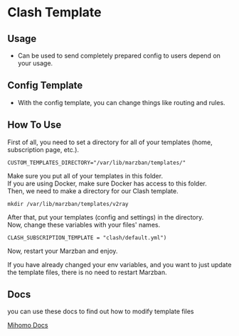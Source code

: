 # Clash Template

## Usage

- Can be used to send completely prepared config to users depend on your usage.

## Config Template

- With the config template, you can change things like routing and rules.

## How To Use

First of all, you need to set a directory for all of your templates (home, subscription page, etc.).

```shell
CUSTOM_TEMPLATES_DIRECTORY="/var/lib/marzban/templates/"
```

Make sure you put all of your templates in this folder.\
If you are using Docker, make sure Docker has access to this folder.\
Then, we need to make a directory for our Clash template.

```shell
mkdir /var/lib/marzban/templates/v2ray
```

After that, put your templates (config and settings) in the directory.\
Now, change these variables with your files' names.

```shell
CLASH_SUBSCRIPTION_TEMPLATE = "clash/default.yml")
```

Now, restart your Marzban and enjoy.

If you have already changed your env variables, and you want to just update the template files, there is no need to restart Marzban.

## Docs

you can use these docs to find out how to modify template files

[Mihomo Docs](https://wiki.metacubex.one/en/)

